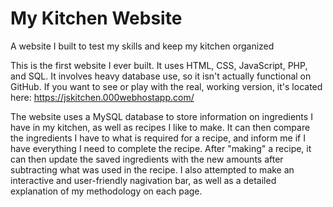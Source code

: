 # My Kitchen Website
A website I built to test my skills and keep my kitchen organized

This is the first website I ever built.  It uses HTML, CSS, JavaScript, PHP, and SQL.  It involves heavy database use, so it isn't actually functional on GitHub.  If you want to see or play with the real, working version, it's located here: https://jskitchen.000webhostapp.com/

The website uses a MySQL database to store information on ingredients I have in my kitchen, as well as recipes I like to make.  It can then compare the ingredients I have to what is required for a recipe, and inform me if I have everything I need to complete the recipe.  After "making" a recipe, it can then update the saved ingredients with the new amounts after subtracting what was used in the recipe.  I also attempted to make an interactive and user-friendly nagivation bar, as well as a detailed explanation of my methodology on each page.
